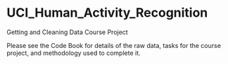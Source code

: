 # UCI_Human_Activity_Recognition
Getting and Cleaning Data Course Project

Please see the Code Book for details of the raw data, tasks for the course project, and methodology used to complete it.
